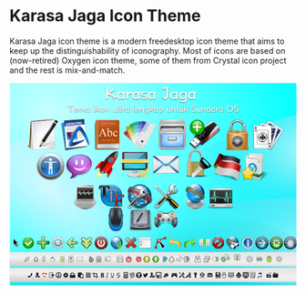 # Karasa Jaga Icon Theme
Karasa Jaga icon theme is a modern freedesktop icon theme that aims to keep up the distinguishability of iconography. Most of icons are based on (now-retired) Oxygen icon theme, some of them from Crystal icon project and the rest is mix-and-match.

<p align="center">
  <img src="https://github.com/rizmut/karasa-jaga-icon-theme/raw/master/preview.png" alt="preview"/>
</p>

